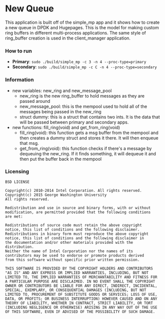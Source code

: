 # New Queue

This application is built off of the simple_mp app and it shows how to create a new queue in DPDK and Hugepages.
This is the model for making custom ring buffers in different
multi-process applications.  The same style of ring_buffer creation is
used in the client_manager application.

### How to run
  - **Primary**: `sudo ./build/simple_mp -c 3 -n 4 --proc-type=primary`
  - **Secondary**: `sudo ./build/simple_mp -c C -n 4 --proc-type=secondary`

### Information
  - new variables: new_ring and new_message_pool
    + new_ring is the new ring_buffer to hold messages as they are
      passed around
    + new_message_pool: this is the mempool used to hold all of the
      messages being passed in the new_ring
    + struct dummy: this is a struct that contains two ints.  It is 
      the data that will be passed between primary and secondary apps.
  - new functions: fill_ring(void) and get_from_ring(void)
    + fill_ring(void): this function gets a msg buffer from the mempool
      and then creates a dummy struct and stores it there. It will then 
      enqueue that msg.
    + get_from_ring(void): this function checks if there's a message by
      dequeuing the new_ring. If it finds something, it will dequeue it
      and then put the buffer back in the mempool

### Licensing

```
BSD LICENSE

Copyright(c) 2010-2014 Intel Corporation. All rights reserved.
Copyright(c) 2015 George Washington University
All rights reserved.

Redistribution and use in source and binary forms, with or without
modification, are permitted provided that the following conditions
are met:

Redistributions of source code must retain the above copyright
notice, this list of conditions and the following disclaimer.
Redistributions in binary form must reproduce the above copyright
notice, this list of conditions and the following disclaimer in
the documentation and/or other materials provided with the
distribution.
Neither the name of Intel Corporation nor the names of its
contributors may be used to endorse or promote products derived
from this software without specific prior written permission.

THIS SOFTWARE IS PROVIDED BY THE COPYRIGHT HOLDERS AND CONTRIBUTORS
"AS IS" AND ANY EXPRESS OR IMPLIED WARRANTIES, INCLUDING, BUT NOT
LIMITED TO, THE IMPLIED WARRANTIES OF MERCHANTABILITY AND FITNESS FOR
A PARTICULAR PURPOSE ARE DISCLAIMED. IN NO EVENT SHALL THE COPYRIGHT
OWNER OR CONTRIBUTORS BE LIABLE FOR ANY DIRECT, INDIRECT, INCIDENTAL,
SPECIAL, EXEMPLARY, OR CONSEQUENTIAL DAMAGES (INCLUDING, BUT NOT
LIMITED TO, PROCUREMENT OF SUBSTITUTE GOODS OR SERVICES; LOSS OF USE,
DATA, OR PROFITS; OR BUSINESS INTERRUPTION) HOWEVER CAUSED AND ON ANY
THEORY OF LIABILITY, WHETHER IN CONTRACT, STRICT LIABILITY, OR TORT
(INCLUDING NEGLIGENCE OR OTHERWISE) ARISING IN ANY WAY OUT OF THE USE
OF THIS SOFTWARE, EVEN IF ADVISED OF THE POSSIBILITY OF SUCH DAMAGE.
```
